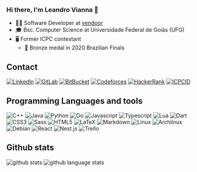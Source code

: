 ### Hi there, I'm Leandro Vianna 👋

- 👨‍💻 Software Developer at [vendoor](https://vendoor.me)
- 🎓 Bsc. Computer Science at Universidade Federal de Goiás (UFG)
- 🖥️ Former ICPC contestant
  - 🥉 Bronze medal in 2020 Brazilian Finals

## Contact
[![LinkedIn](https://img.shields.io/badge/LinkedIn-0077B5?style=for-the-badge&logo=linkedin&logoColor=white)](https://www.linkedin.com/in/leandrovianna)
[![GitLab](https://img.shields.io/badge/GitLab-FC6D26?style=for-the-badge&logo=gitlab&logoColor=white)](https://gitlab.com/leandrovianna)
[![BitBucket](https://img.shields.io/badge/BitBucket-0052CC?style=for-the-badge&logo=bitbucket&logoColor=white)](https://bitbucket.org/leandrovianna/)
[![Codeforces](https://img.shields.io/badge/Codeforces-1F8ACB?style=for-the-badge&logo=codeforces&logoColor=white)](https://codeforces.com/profile/leandrov)
[![HackerRank](https://img.shields.io/badge/HackerRank-00EA64?style=for-the-badge&logo=hackerrank&logoColor=white)](https://www.hackerrank.com/leandrovianna)
[![ICPCID](https://img.shields.io/badge/ICPCID-0061CC?style=for-the-badge&logo=acm&logoColor=white)](https://icpc.global/ICPCID/8ZWR2Y3CQXI9)

## Programming Languages and tools
![C++](https://img.shields.io/badge/c++-00599C?style=for-the-badge&logo=c%2B%2B&logoColor=white)
![Java](https://img.shields.io/badge/java-437291?style=for-the-badge&logo=openjdk&logoColor=white) 
![Python](https://img.shields.io/badge/python-3670A0?style=for-the-badge&logo=python&logoColor=ffdd54)
![Go](https://img.shields.io/badge/go-00ADD8?style=for-the-badge&logo=go&logoColor=white)
![Javascript](https://img.shields.io/badge/javascript-F7DF1E?style=for-the-badge&logo=javascript&logoColor=black) 
![Typescript](https://img.shields.io/badge/typescript-007ACC?style=for-the-badge&logo=typescript&logoColor=white)
![Lua](https://img.shields.io/badge/lua-2C2D72?style=for-the-badge&logo=lua&logoColor=white)
![Dart](https://img.shields.io/badge/dart-0175C2?style=for-the-badge&logo=dart&logoColor=white)
![CSS3](https://img.shields.io/badge/css3-1572B6?style=for-the-badge&logo=css3&logoColor=white)
![Sass](https://img.shields.io/badge/sass-CC6699?style=for-the-badge&logo=sass&logoColor=white) 
![HTML5](https://img.shields.io/badge/html5-E34F26?style=for-the-badge&logo=html5&logoColor=white)
![LaTeX](https://img.shields.io/badge/latex-008080?style=for-the-badge&logo=latex&logoColor=white) 
![Markdown](https://img.shields.io/badge/markdown-000000?style=for-the-badge&logo=markdown&logoColor=white)
![Linux](https://img.shields.io/badge/linux-FCC624?style=for-the-badge&logo=linux&logoColor=black)
![Archlinux](https://img.shields.io/badge/archlinux-1793D1?style=for-the-badge&logo=archlinux&logoColor=white)
![Debian](https://img.shields.io/badge/debian-A81D33?style=for-the-badge&logo=debian&logoColor=white)
![React](https://img.shields.io/badge/react-61DAFB?style=for-the-badge&logo=react&logoColor=black)
![Nest.js](https://img.shields.io/badge/nestjs-E0234E?style=for-the-badge&logo=nestjs&logoColor=white)
![Trello](https://img.shields.io/badge/Trello-026AA7?style=for-the-badge&logo=Trello&logoColor=white)

## Github stats
![github stats](https://github-readme-stats.vercel.app/api?username=leandrovianna&show_icons=true)
![github language stats](https://github-readme-stats.vercel.app/api/top-langs/?username=leandrovianna)

<!--
Emoji source: https://emojipedia.org/
Icons: [![Name](image-url)](link-url)
Icons urls: https://simpleicons.org/

**leandrovianna/leandrovianna** is a ✨ _special_ ✨ repository because its `README.md` (this file) appears on your GitHub profile.

Here are some ideas to get you started:

- 🔭 I’m currently working on ...
- 🌱 I’m currently learning ...
- 👯 I’m looking to collaborate on ...
- 🤔 I’m looking for help with ...
- 💬 Ask me about ...
- 📫 How to reach me: ...
- 😄 Pronouns: ...
- ⚡ Fun fact: ...
-->
